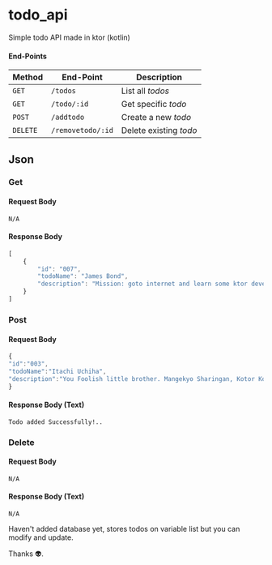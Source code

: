 # todo_api
Simple todo API made in ktor (kotlin)

#### End-Points
| Method | End-Point | Description |
| --- | --- | --- |
| `GET` | `/todos` | List all *todos* |
| `GET` | `/todo/:id` |  Get specific *todo* |
| `POST` | `/addtodo` | Create a new *todo* |
| `DELETE` | `/removetodo/:id` | Delete existing *todo* |


## Json

### Get 
#### Request Body
`N/A`

#### Response Body

``` javascript
[
    {
        "id": "007",
        "todoName": "James Bond",
        "description": "Mission: goto internet and learn some ktor development. Tatakai!! Tatakai!!!!!"
    }
]

```
### Post
#### Request Body
``` javascript
{
"id":"003",
"todoName":"Itachi Uchiha",
"description":"You Foolish little brother. Mangekyo Sharingan, Kotor Kotlin Development "
}
```
#### Response Body (Text)
``` 
Todo added Successfully!..
```

### Delete
#### Request Body
`N/A`
#### Response Body (Text)
`N/A`


Haven't added database yet, stores todos on variable list but you can modify and update.

Thanks 👽.
